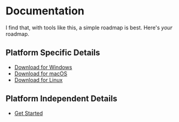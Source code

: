 # Documentation

I find that, with tools like this, a simple roadmap is best. Here's _your_ roadmap.

## Platform Specific Details
- [Download for Windows](docs/win/Download.md)
- [Download for macOS](docs/mac/Download.md)
- [Download for Linux](docs/tux/Download.md)

## Platform Independent Details

- [Get Started](docs/GetStarted.md)